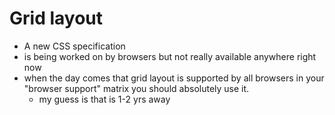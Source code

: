 # Grid layout

* A new CSS specification
* is being worked on by browsers but not really available anywhere right now
* when the day comes that grid layout is supported by all browsers in your "browser support" matrix you should absolutely use it.
    * my guess is that is 1-2 yrs away
